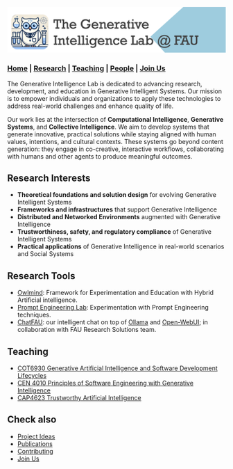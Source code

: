 

![GeniLab-banner](./images/genilab-banner.png)

### [Home](README.md) | [Research](RESEARCH.md) | [Teaching](README.md#teaching) | [People](PEOPLE.md) | [Join Us](JOINUS.md)

The Generative Intelligence Lab is dedicated to advancing research, development, and education in Generative Intelligent Systems. 
Our mission is to empower individuals and organizations to apply these technologies to address real-world challenges and enhance quality of life.

Our work lies at the intersection of **Computational Intelligence**, **Generative Systems**, and **Collective Intelligence**. 
We aim to develop systems that generate innovative, practical solutions while staying aligned with human values, intentions, and cultural contexts. 
These systems go beyond content generation: they engage in co-creative, interactive workflows, collaborating with humans and other agents to produce meaningful outcomes.

## Research Interests

* **Theoretical foundations and solution design** for evolving Generative Intelligent Systems
* **Frameworks and infrastructures** that support Generative Intelligence
* **Distributed and Networked Environments** augmented with Generative Intelligence
* **Trustworthiness, safety, and regulatory compliance** of Generative Intelligent Systems
* **Practical applications** of Generative Intelligence in real-world scenarios and Social Systems

## Research Tools

* [Owlmind](https://github.com/genilab-fau/owlmind): Framework for Experimentation and Education with Hybrid Artificial intelligence.
* [Prompt Engineering Lab](https://github.com/genilab-fau/prompt-eng): Experimentation with Prompt Engineering techniques.
* [ChatFAU](https://chat.hpc.fau.edu): our intelligent chat on top of [Ollama](http://ollama.com) and [Open-WebUI](https://openwebui.com); in collaboration with FAU Research Solutions team. 

## Teaching
* [COT6930 Generative Artificial Intelligence and Software Development Lifecycles](https://fau.simplesyllabus.com/en-US/doc/nre6c4z6g/Spring-2025-1-Full-Term-COT-6930-001-Topics-in-Computer-Science?mode=view)
* [CEN 4010 Principles of Software Engineering with Generative Intelligence](https://fau.simplesyllabus.com/doc/yolipf0x2/Spring-2025-1-Full-Term-CEN-4010-001-Prin-Software-Engineering?mode=view)
* [CAP4623 Trustworthy Artificial Intelligence](https://fau.simplesyllabus.com/en-US/doc/h6c9776hw/Fall-2024-1-Full-Term-CAP-4623-001-?mode=view)

  
## Check also
* [Project Ideas](CONTRIBUTING.md#project-ideas)
* [Publications](RESEARCH.md#publications)
* [Contributing](CONTRIBUTING.md)
* [Join Us](JOINUS.md)


  


